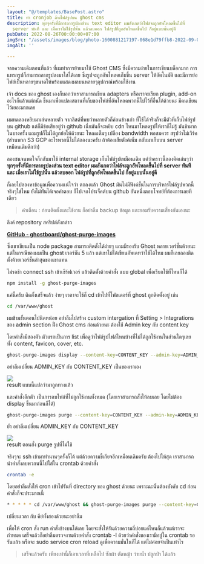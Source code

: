 ```yaml
---
layout: "@/templates/BasePost.astro"
title: ทำ cronjob ล้างไฟล์รูปบน ghost cms
description: ทุกๆครั้งที่มีการลากรูปลงส่วน text editor ผมสังเกตว่าไฟล์จะถูกอัพโหลดขึ้นไปที่
  server ทันที และ เมื่อเราไม่ใช้รูปนั้น แล้วลบออก ไฟล์รูปที่ถูกอัพโหลดขึ้นไป ก็อยู่แบบนั้นอยู่ดี
pubDate: 2022-08-26T00:00:00+07:00
imgSrc: "/assets/images/blog/photo-1600881217197-068e1d79ffb8-2022-09-09.jpeg"
imgAlt: ''

---
```

จากความเดิมตอนที่แล้ว ที่ผมทำการย้ายมาใช้ Ghost CMS ซึ่งมีความง่ายในการเขียนบล็อกมาก การแทรกรูปก็สามารถลากรูปลงมาใส่ได้เลย ซึ่งรูปจะถูกอัพโหลดเก็บขึ้น server ให้อัตโนมัติ และมีการย่อไฟล์เป็นหลายๆขนาดให้พร้อมแสดงผลบนหลายๆอุปกรณ์พร้อมใช้งาน

เจ้า docs ของ ghost เองก็บอกว่าเราสามารถเขียน adapters หรือเราจะเรียก plugin, add-on อะไรก็แล้วแต่ถนัด ขึ้นมาเพื่อแปลงสถานที่เก็บของไฟล์ที่อัพโหลดพวกนี้ไปไว้ที่อื่นได้ด้วยนะ มีคนเขียนไว้เยอะมากเลย

ผมทดลองหยิบมาเล่นหลายตัว จากลิสต์ที่พบว่าหลายตัวก็ค่อนข้างเก่า ที่ใช้ได้จริงก็จะมีตัวที่เก็บไฟล์รูปบน github แต่ก็มีข้อเสียอยู่ว่า github เนี่ยมันก็จะหยิบ cdn ไหนมาโหลดรูปให้เราก็ไม่รู้ มันช้ามากในบางครั้ง แถมรูปก็ไม่ได้ถูกย่อให้ด้วยนะ โหลดเต็มๆ เปลือง bandwidth พอสมควร สรุปว่าไม่เวิร์ค (ส่วนพวก S3 GCP อะไรพวกนี้ไม่ได้ลองนะครับ ถ้าต้องเสียตังค์เพิ่ม กลับมาเก็บบน server เหมือนเดิมดีกว่า)

ลองซนจนพอใจก็กลับมาใช้ internal storage เก็บไฟล์รูปเหมือนเดิม แต่ว่าคราวนี้ลองคิดเล่นๆว่า **ทุกๆครั้งที่มีการลากรูปลงส่วน text editor ผมสังเกตว่าไฟล์จะถูกอัพโหลดขึ้นไปที่ server ทันที และ เมื่อเราไม่ใช้รูปนั้น แล้วลบออก ไฟล์รูปที่ถูกอัพโหลดขึ้นไป ก็อยู่แบบนั้นอยู่ดี**

ก็เลยไปลองหาข้อมูลเพื่อความแน่ใจว่า ตกลงแล้ว Ghost มันไม่มีฟังค์ชั่นในการบริหารไฟล์รูปพวกนี้จริงๆใช่ไหม ยังไม่ทันได้เจอคำตอบ ก็ไปเจอโปรเจ็คต์บน github อันหนึ่งตอบโจทย์ที่ต้องการเลยทีเดียว

> คำเตือน : ก่อนติดตั้งและใช้งาน ก็อย่าลืม backup ข้อมูล และยอมรับความเสี่ยงกันเองนะ

ลิงค์ repository สคริปต์ดังกล่าว

[**GitHub - ghostboard/ghost-purge-images**](https://github.com/ghostboard/ghost-purge-images)

ซึ่งเขาเขียนเป็น node package สามารถติดตั้งได้ง่ายๆ แถมมีรองรับ Ghost หลายเวอร์ชั่นด้วยนะ แต่ในกรณีของผมเป็น ghost เวอร์ชัน 5 แล้ว แต่เขาไม่ได้เขียนอัพเดทว่าใช้ได้ไหม ผมก็เลยลองติดตั้งด้วยเวอร์ชั่นล่าสุดของเขาแทน

ไม่รอช้า connect ssh เข้าเซิร์ฟเวอร์ แล้วติดตั้งด้วยคำสั่ง แบบ global เพื่อเรียกใช้ที่ไหนก็ได้

```bash
npm install -g ghost-purge-images
```

แค่นี้ครับ ติดตั้งเสร็จแล้ว ง่ายๆ เวลาจะใช้ก็ cd เข้าไปที่โฟลเดอร์ที่ ghost ถูกติดตั้งอยู่ เช่น

```bash
cd /var/www/ghost
```

ผมข้ามขั้นตอนไปนิดหน่อย อย่าลืมไปสร้าง custom intergation ที่ Setting > Integrations ของ admin section ฝั่ง Ghost cms ก่อนด้วยนะ ต้องใช้ Admin key กับ content key

โดยคำสั่งมีสองตัว ตัวแรกเป็นการ list เพื่อดูว่าไฟล์รูปไฟล์ไหนบ้างที่ไม่ได้ถูกใช้งานในส่วนใดๆเลย ทั้ง content, favicon, cover, etc.

```bash
ghost-purge-images display --content-key=CONTENT_KEY --admin-key=ADMIN_KEY
```

อย่าลืมเปลี่ยน ADMIN_KEY กับ CONTENT_KEY เป็นของเราเอง

![](/assets/images/blog/image-14-2022-09-09.png)  
result แบบนี้แปลว่ามาถูกทางแล้ว

และคำสั่งอีกตัว เป็นการลบไฟล์ที่ไม่ถูกใช้งานทั้งหมด (โดยเราสามารถสั่งให้ลบเลย โดยไม่ต้อง display ขึ้นมาก่อนก็ได้)

```bash
ghost-purge-images purge --content-key=CONTENT_KEY --admin-key=ADMIN_KEY
```

ย้ำ อย่าลืมเปลี่ยน ADMIN_KEY กับ CONTENT_KEY

![](/assets/images/blog/image-12-2022-09-09.png)  
result ตอนสั่ง purge รูปที่ไม่ใช้

จริงๆจะ ssh เข้ามาทำนานๆครั้งก็ได้ แต่ด้วยความขี้เกียจอีกเหมือนเดิมครับ ต้องไปให้สุด เราสามารถนำคำสั่งลบพวกนนี้ไปใส่ใน crontab ด้วยคำสั่ง

```bash
crontab -e
```

โดยอย่าลืมสั่งให้ cron เข้าไปรันที่ directory ของ ghost ด้วยนะ เพราะฉะนั้นต้องบังคับ cd ก่อน คำสั่งก็จะประมาณนี้

```bash
* * * * * cd /var/www/ghost && ghost-purge-images purge --content-key=CONTENT_KEY --admin-key=ADMIN_KEY
```

เปลี่ยนเวลา กับ คีย์ทั้งสองด้วยนะอย่าลืม

เพื่อให้ cron สั่ง run คำสั่งข้างบนได้เลย โดยจะสั่งให้รันด้วยความถี่บ่อยแค่ไหนก็แล้วแต่เราจะกำหนด เสร็จแล้วก็อย่าลืมตรวจงานด้วยคำสั่ง crontab -l ด้วยว่าคำสั่งของเรามีอยู่ใน crontab รอรันแล้ว หรือจะ sudo service cron reload ดูเพื่อความมั่นในก็ได้ แต่ไม่ค่อยจำเป็นเท่าไร

> เสร็จแล้วครับ เพียงเท่านี้ก็เอาเวลาที่เหลือไป ซักผ้า ตัดหญ้า ว่ายน้ำ ปลูกป่า ได้แล้ว